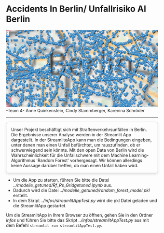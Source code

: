 # Accidents In Berlin/ Unfallrisiko AI Berlin


![Berlin Map Blurred](data_cleaning/berlinMapBlurred.png)
 -Team 4- 
Anne Quinkenstein, Cindy Stammberger, Karenina Schröder

---
<div style="border: 1px solid #ccc; padding: 16px; border-radius: 8px; box-shadow: 0 4px 8px rgba(0, 0, 0, 0.1);">
Unser Projekt beschäftigt sich mit Straßenverkehrsunfällen in Berlin. Die Ergebnisse unserer Analyse werden in der Streamlit App dargestellt.
In der StreamliteApp kann man die Bedingungen eingeben, unter denen man einen Unfall befürchtet, um rauszufinden, ob er schwerwiegend sein könnte.
Mit den open Data von Berlin wird die Wahrscheinlichkeit für die Unfallschwere mit dem Machine Learning-Algorithmus 'Random Forest' vorhergesagt.
Wir können allerdings keine Aussage darüber treffen, ob man einen Unfall haben wird.
</div>


* Um die App zu starten, führen Sie bitte die Datei *../modelle_getuned/Rf_Rs_Gridgetuned.ipynb* aus.
* Dadurch wird die Datei *../modelle_getuned/random_forest_model.pkl* erstellt. 
* In dem Skript *../infos/streamlitAppTest.py* wird die pkl Datei geladen und die StreamlitApp gestartet. 

Um die StreamlitApp in Ihrem Browser zu öffnen, gehen Sie in den Ordner *infos* und führen Sie bitte das Skript *../infos/streamlitAppTest.py* aus mit dem Befehl `streamlit run streamlitAppTest.py`.

